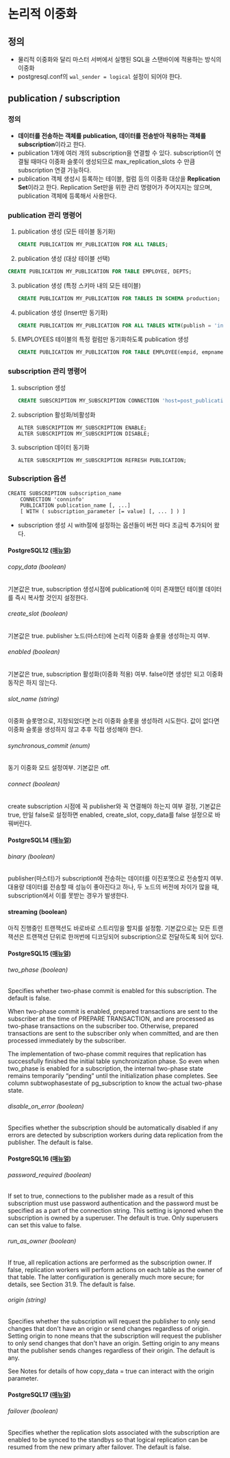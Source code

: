 # 논리적 이중화
## 정의
- 물리적 이중화와 달리 마스터 서버에서 실행된 SQL을 스탠바이에 적용하는 방식의 이중화
- postgresql.conf의 `wal_sender = logical` 설정이 되어야 한다.

## publication / subscription
### 정의
- **데이터를 전송하는 객체를 publication, 데이터를 전송받아 적용하는 객체를 subscription**이라고 한다.
- publication 1개에 여러 개의 subscription을 연결할 수 있다. subscription이 연결될 때마다 이중화 슬롯이 생성되므로 max_replication_slots 수 만큼 subscription 연결 가능하다.
- publication 객체 생성시 등록하는 테이블, 컬럼 등의 이중화 대상을 **Replication Set**이라고 한다. Replication Set만을 위한 관리 명령어가 주어지지는 않으며, publication 객체에 등록해서 사용한다.

### publication 관리 명령어
1. publication 생성 (모든 테이블 동기화)
   ```sql
   CREATE PUBLICATION MY_PUBLICATION FOR ALL TABLES;
   ```
 2. publication 생성 (대상 테이블 선택)
   ```sql
   CREATE PUBLICATION MY_PUBLICATION FOR TABLE EMPLOYEE, DEPTS;
   ```
3. publication 생성 (특정 스키마 내의 모든 테이블)
   ```sql
   CREATE PUBLICATION MY_PUBLICATION FOR TABLES IN SCHEMA production;
   ```
4. publication 생성 (Insert만 동기화)
   ```sql
   CREATE PUBLICATION MY_PUBLICATION FOR ALL TABLES WITH(publish = 'insert');
   ```
5. EMPLOYEES 테이블의 특정 컬럼만 동기화하도록 publication 생성
   ```sql
   CREATE PUBLICATION MY_PUBLICATION FOR TABLE EMPLOYEE(empid, empname), DEPTS;  
   ```

### subscription 관리 명령어
1. subscription 생성
   ```sql
   CREATE SUBSCRIPTION MY_SUBSCRIPTION CONNECTION 'host=post_publication01 port=5432 dbname=nano' PUBLICATION MY_PUBLICATION;
   ```
2. subscription 활성화/비활성화
   ```
   ALTER SUBSCRIPTION MY_SUBSCRIPTION ENABLE;
   ALTER SUBSCRIPTION MY_SUBSCRIPTION DISABLE;
   ```
3. subscription 데이터 동기화
   ```
   ALTER SUBSCRIPTION MY_SUBSCRIPTION REFRESH PUBLICATION;
   ```

### Subscription 옵션
```
CREATE SUBSCRIPTION subscription_name
    CONNECTION 'conninfo'
    PUBLICATION publication_name [, ...]
    [ WITH ( subscription_parameter [= value] [, ... ] ) ]
```
- subscription 생성 시 with절에 설정하는 옵션들이 버전 마다 조금씩 추가되어 왔다.

#### PostgreSQL12 ([매뉴얼](https://www.postgresql.org/docs/12/sql-createsubscription.html))

###### copy_data (boolean)
기본값은 true, subscription 생성시점에 publication에 이미 존재했던 테이블 데이터를 즉시 복사할 것인지 설정한다.

###### create_slot (boolean)
기본값은 true. publisher 노드(마스터)에 논리적 이중화 슬롯을 생성하는지 여부. 

###### enabled (boolean)
기본값은 true, subscription 활성화(이중화 적용) 여부. false이면 생성만 되고 이중화 동작은 하지 않는다.

###### slot_name (string)
이중화 슬롯명으로, 지정되었다면 논리 이중화 슬롯을 생성하려 시도한다. 값이 없다면 이중화 슬롯을 생성하지 않고 추후 직접 생성해야 한다.

###### synchronous_commit (enum)
동기 이중화 모드 설정여부. 기본값은 off.

###### connect (boolean)
create subscription 시점에 꼭 publisher와 꼭 연결해야 하는지 여부 결정, 기본값은 true, 만일 false로 설정하면 enabled, create_slot, copy_data를 false 설정으로 바꿔버린다.


#### PostgreSQL14 ([매뉴얼](https://www.postgresql.org/docs/14/sql-createsubscription.html))
###### binary (boolean)
publisher(마스터)가 subscription에 전송하는 데이터를 이진포맷으로 전송할지 여부. 대용량 데이터를 전송할 때 성능이 좋아진다고 하나, 두 노드의 버전에 차이가 많을 때, subscription에서 이를 못받는 경우가 발생한다.

#### streaming (boolean)
아직 진행중인 트랜잭션도 바로바로 스트리밍을 할지를 설정함. 기본값으로는 모든 트랜잭션은 트랜잭션 단위로 한꺼번에 디코딩되어 subscription으로 전달하도록 되어 있다.

#### PostgreSQL15 ([매뉴얼](https://www.postgresql.org/docs/15/sql-createsubscription.html))
###### two_phase (boolean)
Specifies whether two-phase commit is enabled for this subscription. The default is false.

When two-phase commit is enabled, prepared transactions are sent to the subscriber at the time of PREPARE TRANSACTION, and are processed as two-phase transactions on the subscriber too. Otherwise, prepared transactions are sent to the subscriber only when committed, and are then processed immediately by the subscriber.

The implementation of two-phase commit requires that replication has successfully finished the initial table synchronization phase. So even when two_phase is enabled for a subscription, the internal two-phase state remains temporarily “pending” until the initialization phase completes. See column subtwophasestate of pg_subscription to know the actual two-phase state.

###### disable_on_error (boolean)
Specifies whether the subscription should be automatically disabled if any errors are detected by subscription workers during data replication from the publisher. The default is false.

#### PostgreSQL16 ([매뉴얼](https://www.postgresql.org/docs/16/sql-createsubscription.html))

###### password_required (boolean) 
If set to true, connections to the publisher made as a result of this subscription must use password authentication and the password must be specified as a part of the connection string. This setting is ignored when the subscription is owned by a superuser. The default is true. Only superusers can set this value to false.

###### run_as_owner (boolean) 
If true, all replication actions are performed as the subscription owner. If false, replication workers will perform actions on each table as the owner of that table. The latter configuration is generally much more secure; for details, see Section 31.9. The default is false.

###### origin (string) #
Specifies whether the subscription will request the publisher to only send changes that don't have an origin or send changes regardless of origin. Setting origin to none means that the subscription will request the publisher to only send changes that don't have an origin. Setting origin to any means that the publisher sends changes regardless of their origin. The default is any.

See Notes for details of how copy_data = true can interact with the origin parameter.


#### PostgreSQL17 ([매뉴얼](https://www.postgresql.org/docs/17/sql-createsubscription.html))
###### failover (boolean) 
Specifies whether the replication slots associated with the subscription are enabled to be synced to the standbys so that logical replication can be resumed from the new primary after failover. The default is false.
